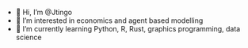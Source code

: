 - 👋 Hi, I’m @Jtingo
- 👀 I’m interested in economics and agent based modelling
- 🌱 I’m currently learning Python, R, Rust, graphics programming, data science

<!---
Jtingo/Jtingo is a ✨ special ✨ repository because its `README.md` (this file) appears on your GitHub profile.
You can click the Preview link to take a look at your changes.
--->
